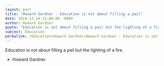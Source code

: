 ```yaml
---
layout: post
title: "Howard Gardner - Education is not about filling a pail"
date: 2024-12-28 12:00:00 -0000
author: Howard Gardner
quote: "Education is not about filling a pail but the lighting of a fire."
subject: Education
permalink: /Education/Howard Gardner/Howard Gardner - Education is not about filling a pail
---
```


Education is not about filling a pail but the lighting of a fire.

- Howard Gardner
